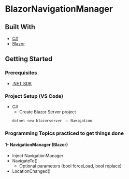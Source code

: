 # BlazorNavigationManager  
## Built With  
* [C#](https://docs.microsoft.com/en-us/dotnet/csharp// "C# documentation")  
* [Blazor](https://docs.microsoft.com/en-us/aspnet/core/blazor/?view=aspnetcore-6.0/ "Blazor Documentation")  

## Getting Started  
### Prerequisites
* [.NET SDK](https://dotnet.microsoft.com/en-us/download/dotnet/6.0 "Download .NET 6.0")  

### Project Setup (VS Code)
* C#  
  * Create Blazor Server project  
  ```bash
  dotnet new blazorserver -n Navigation
  ```  

### Programming Topics practiced to get things done  
#### 1- NavigationManager (Blazor)  
  * Inject NavigationManager
  * NavigateTo()  
    * Optional parameters (bool forceLoad, bool replace)
  * LocationChanged()   